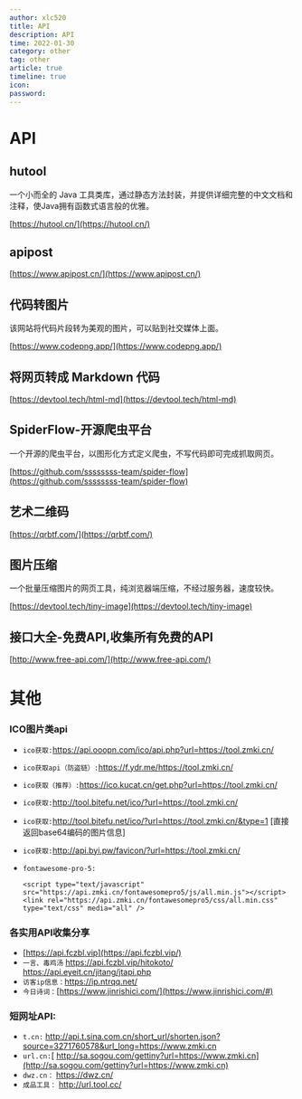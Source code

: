 ```yaml
---
author: xlc520
title: API
description: API
time: 2022-01-30
category: other
tag: other
article: true
timeline: true
icon: 
password: 
---
```

# API

## hutool

一个小而全的 Java 工具类库，通过静态方法封装，并提供详细完整的中文文档和注释，使Java拥有函数式语言般的优雅。

[https://hutool.cn/](https://hutool.cn/)

## apipost

[https://www.apipost.cn/](https://www.apipost.cn/)

## 代码转图片

该网站将代码片段转为美观的图片，可以贴到社交媒体上面。

[https://www.codepng.app/](https://www.codepng.app/)

## 将网页转成 Markdown 代码

[https://devtool.tech/html-md](https://devtool.tech/html-md)

## SpiderFlow-开源爬虫平台

一个开源的爬虫平台，以图形化方式定义爬虫，不写代码即可完成抓取网页。

[https://github.com/ssssssss-team/spider-flow](https://github.com/ssssssss-team/spider-flow)

## 艺术二维码

[https://qrbtf.com/](https://qrbtf.com/)

## 图片压缩

一个批量压缩图片的网页工具，纯浏览器端压缩，不经过服务器，速度较快。

[https://devtool.tech/tiny-image](https://devtool.tech/tiny-image)

## 接口大全-免费API,收集所有免费的API

[http://www.free-api.com/](http://www.free-api.com/)

# 其他

### ICO图片类api

- `ico获取:`https://api.ooopn.com/ico/api.php?url=https://tool.zmki.cn/

- `ico获取api（防盗链）:`https://f.ydr.me/https://tool.zmki.cn/

- `ico获取（推荐）:`https://ico.kucat.cn/get.php?url=https://tool.zmki.cn/

- `ico获取:`http://tool.bitefu.net/ico/?url=https://tool.zmki.cn/

- `ico获取:`http://tool.bitefu.net/ico/?url=https://tool.zmki.cn/&type=1 [直接返回base64编码的图片信息]

- `ico获取:`http://api.byi.pw/favicon/?url=https://tool.zmki.cn/

- `fontawesome-pro-5:`

  

  ```
  <script type="text/javascript" src="https://api.zmki.cn/fontawesomepro5/js/all.min.js"></script><link rel="https://api.zmki.cn/fontawesomepro5/css/all.min.css" type="text/css" media="all" />
  ```

### 各实用API收集分享

- [https://api.fczbl.vip](https://api.fczbl.vip/)
- `一言、毒鸡汤`
  https://api.fczbl.vip/hitokoto/
  https://api.eyeit.cn/jitang/jtapi.php
- `访客ip信息：`https://ip.ntrqq.net/
- `今日诗词：`[https://www.jinrishici.com/](https://www.jinrishici.com/#)

### 短网址API:

- `t.cn:` http://api.t.sina.com.cn/short_url/shorten.json?source=3271760578&url_long=https://www.zmki.cn
- `url.cn:`[ http://sa.sogou.com/gettiny?url=https://www.zmki.cn](http://sa.sogou.com/gettiny?url=https://www.zmki.cn)
- `dwz.cn：` https://dwz.cn/
- `成品工具：` http://url.tool.cc/